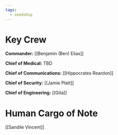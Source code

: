 ```yaml
---
tags:
  - seedship
---
```

# Key Crew
**Commander:**  [[Benjamin (Ben) Elias]]

**Chief of Medical:** TBD

**Chief of Communications:** [[Hippocrates Reardon]]

**Chief of Security:** [[Jamie Platt]]

**Chief of Engineering:** [[Gita]]

# Human Cargo of Note
[[Sandile Vincent]]

